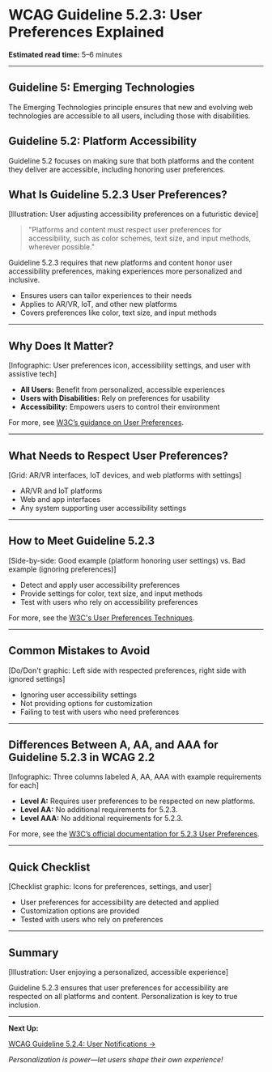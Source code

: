 <!--
title: WCAG Guideline 5.2.3: User Preferences Explained
series: Making the Web Accessible for All
description: A practical guide to WCAG Guideline 5.2.3 (User Preferences)—what it means, why it matters, and how to ensure user preferences are respected on new and emerging platforms.
keywords: wcag 5.2.3, user preferences, accessibility, web standards, user experience, emerging technologies
image: wcag-5-2-3-user-preferences.png
imageAlt: Illustration of a user adjusting accessibility preferences on a futuristic device
-->

# **WCAG Guideline 5.2.3: User Preferences Explained**

**Estimated read time:** 5–6 minutes

---

## **Guideline 5: Emerging Technologies**

The Emerging Technologies principle ensures that new and evolving web technologies are accessible to all users, including those with disabilities.

## **Guideline 5.2: Platform Accessibility**

Guideline 5.2 focuses on making sure that both platforms and the content they deliver are accessible, including honoring user preferences.

## **What Is Guideline 5.2.3 User Preferences?**

[Illustration: User adjusting accessibility preferences on a futuristic device]

> "Platforms and content must respect user preferences for accessibility, such as color schemes, text size, and input methods, wherever possible."

Guideline 5.2.3 requires that new platforms and content honor user accessibility preferences, making experiences more personalized and inclusive.

- Ensures users can tailor experiences to their needs
- Applies to AR/VR, IoT, and other new platforms
- Covers preferences like color, text size, and input methods

---

## **Why Does It Matter?**

[Infographic: User preferences icon, accessibility settings, and user with assistive tech]

- **All Users:** Benefit from personalized, accessible experiences
- **Users with Disabilities:** Rely on preferences for usability
- **Accessibility:** Empowers users to control their environment

For more, see [W3C’s guidance on User Preferences](https://www.w3.org/WAI/standards-guidelines/wcag/new-in-22/).

---

## **What Needs to Respect User Preferences?**

[Grid: AR/VR interfaces, IoT devices, and web platforms with settings]

- AR/VR and IoT platforms
- Web and app interfaces
- Any system supporting user accessibility settings

---

## **How to Meet Guideline 5.2.3**

[Side-by-side: Good example (platform honoring user settings) vs. Bad example (ignoring preferences)]

- Detect and apply user accessibility preferences
- Provide settings for color, text size, and input methods
- Test with users who rely on accessibility preferences

For more, see the [W3C's User Preferences Techniques](https://www.w3.org/WAI/standards-guidelines/wcag/new-in-22/).

---

## **Common Mistakes to Avoid**

[Do/Don't graphic: Left side with respected preferences, right side with ignored settings]

- Ignoring user accessibility settings
- Not providing options for customization
- Failing to test with users who need preferences

---

## **Differences Between A, AA, and AAA for Guideline 5.2.3 in WCAG 2.2**

[Infographic: Three columns labeled A, AA, AAA with example requirements for each]

- **Level A:** Requires user preferences to be respected on new platforms.
- **Level AA:** No additional requirements for 5.2.3.
- **Level AAA:** No additional requirements for 5.2.3.

For more, see the [W3C’s official documentation for 5.2.3 User Preferences](https://www.w3.org/WAI/standards-guidelines/wcag/new-in-22/).

---

## **Quick Checklist**

[Checklist graphic: Icons for preferences, settings, and user]

- User preferences for accessibility are detected and applied
- Customization options are provided
- Tested with users who rely on preferences

---

## **Summary**

[Illustration: User enjoying a personalized, accessible experience]

Guideline 5.2.3 ensures that user preferences for accessibility are respected on all platforms and content. Personalization is key to true inclusion.

---

**Next Up:**

[WCAG Guideline 5.2.4: User Notifications →](WCAG-Guideline-5-2-4-User-Notifications-Explained.md)

*Personalization is power—let users shape their own experience!*
